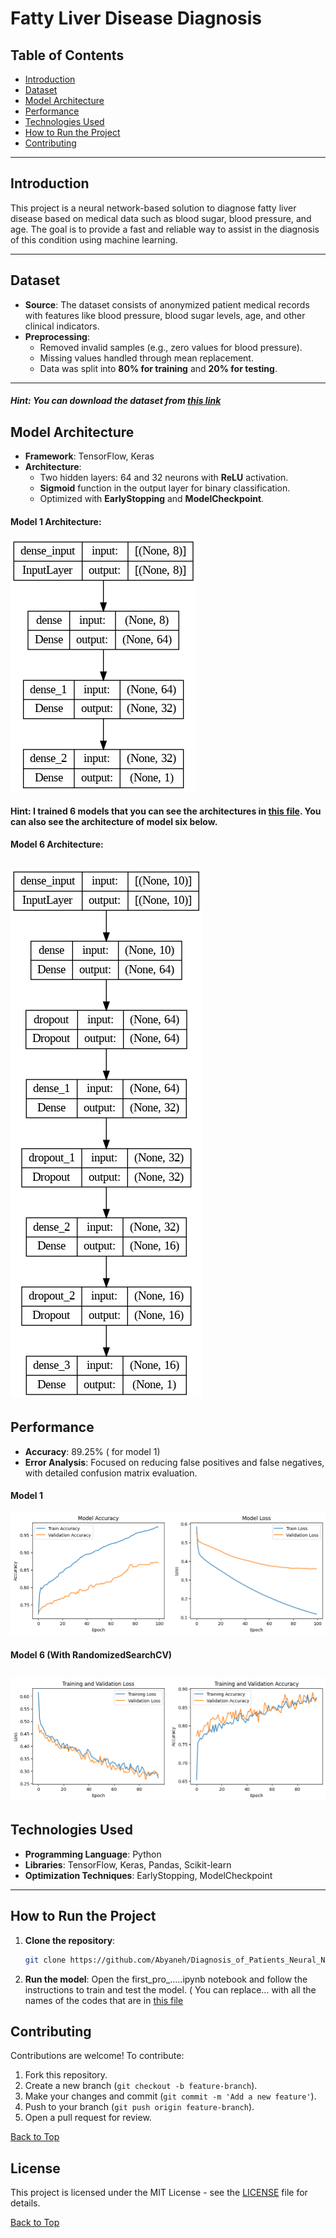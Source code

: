# Fatty Liver Disease Diagnosis

## Table of Contents
- [Introduction](#introduction)
- [Dataset](#dataset)
- [Model Architecture](#model-architecture)
- [Performance](#performance)
- [Technologies Used](#technologies-used)
- [How to Run the Project](#how-to-run-the-project)
- [Contributing](#contributing)

---

## Introduction

This project is a neural network-based solution to diagnose fatty liver disease based on medical data such as blood sugar, blood pressure, and age. The goal is to provide a fast and reliable way to assist in the diagnosis of this condition using machine learning.

---

## Dataset

- **Source**: The dataset consists of anonymized patient medical records with features like blood pressure, blood sugar levels, age, and other clinical indicators.
- **Preprocessing**:
  - Removed invalid samples (e.g., zero values for blood pressure).
  - Missing values handled through mean replacement.
  - Data was split into **80% for training** and **20% for testing**.
---
##### Hint: You can download the dataset from [this link](https://github.com/Abyaneh/Diagnosis_of_Patients_Neural_Network_project/blob/main/Diagnosis%20of%20Patients%20with%20Fat/Code/data.csv)

## Model Architecture

- **Framework**: TensorFlow, Keras
- **Architecture**:
  - Two hidden layers: 64 and 32 neurons with **ReLU** activation.
  - **Sigmoid** function in the output layer for binary classification.
  - Optimized with **EarlyStopping** and **ModelCheckpoint**.

#### Model 1 Architecture:
![Model 1 Architecture](https://github.com/Abyaneh/Diagnosis_of_Patients_Neural_Network_project/blob/main/Diagnosis%20of%20Patients%20with%20Fat/Model%20shape%20picture/model%20shape/model_first_pro_Me.png)

#### Hint: I trained 6 models that you can see the architectures in [this file](https://github.com/Abyaneh/Diagnosis_of_Patients_Neural_Network_project/tree/main/Diagnosis%20of%20Patients%20with%20Fat/Model%20shape%20picture/model%20shape). You can also see the architecture of model six below.

#### Model 6 Architecture:
![Model 6 Architecture](https://github.com/Abyaneh/Diagnosis_of_Patients_Neural_Network_project/blob/main/Diagnosis%20of%20Patients%20with%20Fat/Model%20shape%20picture/model%20shape/model_first_pro_shuffle_Dropout_correction2_.png)
---

## Performance

- **Accuracy**: 89.25% ( for model 1)
- **Error Analysis**: Focused on reducing false positives and false negatives, with detailed confusion matrix evaluation.

#### Model 1
![Epoch-Accuracy_and_Epoch-Loss_Scores _for_Model_1](https://github.com/Abyaneh/Diagnosis_of_Patients_Neural_Network_project/blob/main/Photos/Epoch-Accuracy_and_Epoch-Loss_Scores%20_for_Model_1.png)

#### Model 6 (With RandomizedSearchCV)
![Epoch-Accuracy_and_Epoch-Loss_Scores _for_Model_6_RandomizedSearchCV](https://github.com/Abyaneh/Diagnosis_of_Patients_Neural_Network_project/blob/main/Photos/Epoch-Accuracy_and_Epoch-Loss_Scores%20_for_Model_6_RandomizedSearchCV.png)
---

## Technologies Used

- **Programming Language**: Python
- **Libraries**: TensorFlow, Keras, Pandas, Scikit-learn
- **Optimization Techniques**: EarlyStopping, ModelCheckpoint

---

## How to Run the Project

1. **Clone the repository**:
   ```bash
   git clone https://github.com/Abyaneh/Diagnosis_of_Patients_Neural_Network_project/tree/main
   ```
2. **Run the model**: Open the first_pro_.....ipynb notebook and follow the instructions to train and test the model. ( You can replace… with all the names of the codes that are in [this file](https://github.com/Abyaneh/Diagnosis_of_Patients_Neural_Network_project/tree/main/Diagnosis%20of%20Patients%20with%20Fat/Code)


## Contributing
Contributions are welcome! To contribute:
1. Fork this repository.
2. Create a new branch (`git checkout -b feature-branch`).
3. Make your changes and commit (`git commit -m 'Add a new feature'`).
4. Push to your branch (`git push origin feature-branch`).
5. Open a pull request for review.

[Back to Top](#table-of-contents)

## License
This project is licensed under the MIT License - see the [LICENSE](https://github.com/Abyaneh/rotten_and_fresh/blob/main/LICENSE) file for details.

[Back to Top](#table-of-contents)

